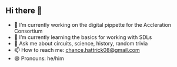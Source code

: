 ## Hi there 👋


- 🔭 I’m currently working on the digital pippette for the Accleration Consortium
- 🌱 I’m currently learning the basics for working with SDLs
- 💬 Ask me about circuits, science, history, random trivia
- 📫 How to reach me: chance.hattrick08@gmail.com
- 😄 Pronouns: he/him

